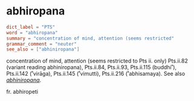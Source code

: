 # abhiropana

``` toml
dict_label = "PTS"
word = "abhiropana"
summary = "concentration of mind, attention (seems restricted"
grammar_comment = "neuter"
see_also = ["abhiniropana"]
```

concentration of mind, attention (seems restricted to Pts ii. only) Pts.ii.82 (variant reading abhiniropana), Pts.ii.84, Pts.ii.93, Pts.ii.115 (buddhi˚), Pts.ii.142 (˚virāga), Pts.ii.145 (˚vimutti), Pts.ii.216 (˚abhisamaya). See also *[abhiniropana](abhiniropana.md)*.

fr. abhiropeti

